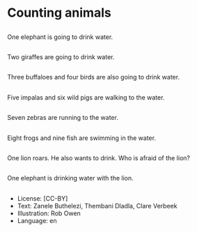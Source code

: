 # Counting animals

##
One elephant is going
to drink water.

##
Two giraffes are going
to drink water.

##
Three buffaloes and
four birds are also going
to drink water.

##
Five impalas and six
wild pigs are walking to
the water.

##
Seven zebras are
running
to the water.

##
Eight frogs and nine fish
are swimming in the
water.

##
One lion roars.
He also wants to drink.
Who is afraid of the
lion?

##
One elephant is
drinking water with the
lion.

##
* License: [CC-BY]
* Text: Zanele Buthelezi, Thembani Dladla, Clare Verbeek
* Illustration: Rob Owen
* Language: en
